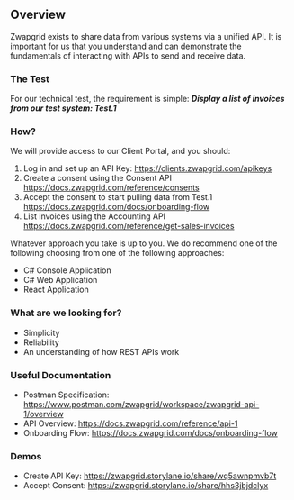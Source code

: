 ## Overview

Zwapgrid exists to share data from various systems via a unified API. It is important for us that you understand and can demonstrate the fundamentals of interacting with APIs to send and receive data.

### The Test

For our technical test, the requirement is simple: _**Display a list of invoices from our test system: Test.1**_

### How?

We will provide access to our Client Portal, and you should:

1. Log in and set up an API Key: https://clients.zwapgrid.com/apikeys
2. Create a consent using the Consent API https://docs.zwapgrid.com/reference/consents
3. Accept the consent to start pulling data from Test.1 https://docs.zwapgrid.com/docs/onboarding-flow
4. List invoices using the Accounting API https://docs.zwapgrid.com/reference/get-sales-invoices

Whatever approach you take is up to you. We do recommend one of the following choosing from one of the following approaches:

- C# Console Application
- C# Web Application
- React Application

### What are we looking for?

- Simplicity
- Reliability
- An understanding of how REST APIs work

### Useful Documentation

- Postman Specification: https://www.postman.com/zwapgrid/workspace/zwapgrid-api-1/overview 
- API Overview: https://docs.zwapgrid.com/reference/api-1 
- Onboarding Flow: https://docs.zwapgrid.com/docs/onboarding-flow 

### Demos

- Create API Key: https://zwapgrid.storylane.io/share/wq5awnpmvb7t
- Accept Consent: https://zwapgrid.storylane.io/share/hhs3jbjdclyx
